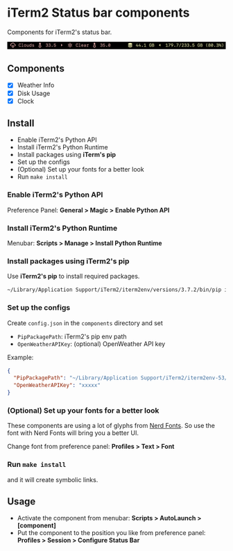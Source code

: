# iTerm2 Status bar components
Components for iTerm2's status bar.

![](imgs/screenshot.png)

## Components

- [x] Weather Info
- [x] Disk Usage
- [x] Clock

## Install

- Enable iTerm2's Python API
- Install iTerm2's Python Runtime
- Install packages using **iTerm's pip**
- Set up the configs
- (Optional) Set up your fonts for a better look
- Run `make install`

### Enable iTerm2's Python API

Preference Panel: **General > Magic > Enable Python API**

### Install iTerm2's Python Runtime

Menubar: **Scripts > Manage > Install Python Runtime**

### Install packages using **iTerm2's pip**

Use **iTerm2's pip** to install required packages.

```bash
~/Library/Application Support/iTerm2/iterm2env/versions/3.7.2/bin/pip install -r requirements.txt
```

### Set up the configs

Create `config.json` in the `components` directory and set

- `PipPackagePath`: iTerm2's pip env path
- `OpenWeatherAPIKey`: (optional) OpenWeather API key

Example:

```config.json
{
  "PipPackagePath": "~/Library/Application Support/iTerm2/iterm2env-53/versions/3.7.2/lib/python3.7/site-packages",
  "OpenWeatherAPIKey": "xxxxx"
}
```

### (Optional) Set up your fonts for a better look

These components are using a lot of glyphs from [Nerd Fonts](https://github.com/ryanoasis/nerd-fonts).
So use the font with Nerd Fonts will bring you a better UI.

Change font from preference panel: **Profiles > Text > Font**

### Run `make install`

and it will create symbolic links.

## Usage

- Activate the component from menubar: **Scripts > AutoLaunch > [component]**
- Put the component to the position you like from preference panel: **Profiles > Session > Configure Status Bar**

